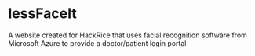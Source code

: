 # lessFaceIt
A website created for HackRice that uses facial recognition software from Microsoft Azure to provide a doctor/patient login portal
